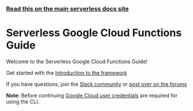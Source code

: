 <!--
title: Serverless - Google Cloud Functions
menuText: Guide
layout: Doc
-->

<!-- DOCS-SITE-LINK:START automatically generated  -->

### [Read this on the main serverless docs site](https://www.serverless.com/framework/docs/providers/google/guide/)

<!-- DOCS-SITE-LINK:END -->

# Serverless Google Cloud Functions Guide

Welcome to the Serverless Google Cloud Functions Guide!

Get started with the [Introduction to the framework](./intro.md)

If you have questions, join the [Slack community](https://serverless.com/slack) or [post over on the forums](http://forum.serverless.com/)

**Note:** Before continuing [Google Cloud user credentials](./credentials.md) are required for using the CLI.

